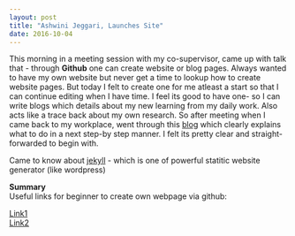 ```yaml
---
layout: post
title: "Ashwini Jeggari, Launches Site"
date: 2016-10-04
---
```


This morning in a meeting session with my co-supervisor, came up with talk that - through **Github** one can create website or blog pages. 
Always wanted to have my own website but never get a time to lookup how to create website pages. But today I felt to create one for me atleast a start so that I can continue editing when I have time.
I feel its good to have one- so I can write blogs which details about my new learning from my daily work. 
Also acts like a trace back about my own research. 
So after meeting when I came back to my workplace, went through this [blog](http://jmcglone.com/guides/github-pages) which clearly explains what to do in a next step-by step manner. I felt its pretty clear and straight-forwarded to begin with.

Came to know about [jekyll](http://jekyllrb.com/docs/structure/)  - which is one of powerful statitic website generator (like wordpress)  

**Summary**                  
Useful links for beginner to create own webpage via github:  

[Link1](http://jmcglone.com/guides/github-pages)            
[Link2](http://jekyllrb.com/docs/structure/)  
